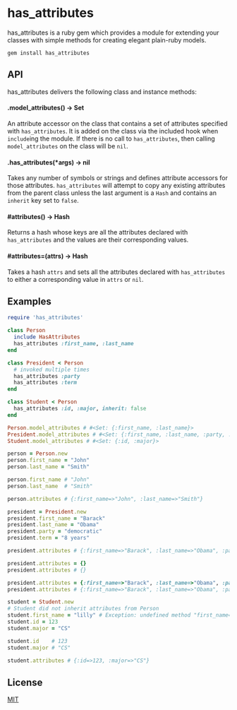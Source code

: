 # has_attributes

has_attributes is a ruby gem which provides a module for extending your classes with simple methods for creating elegant plain-ruby models.

```
gem install has_attributes
```

## API

has_attributes delivers the following class and instance methods:

#### .model_attributes() → Set

An attribute accessor on the class that contains a set of attributes specified with `has_attributes`. It is added on the class via the included hook when `include`ing the module. If there is no call to `has_attributes`, then calling `model_attributes` on the class will be `nil`.

#### .has_attributes(*args) → nil

Takes any number of symbols or strings and defines attribute accessors for those attributes. `has_attributes` will attempt to copy any existing attributes from the parent class unless the last argument is a `Hash` and contains an `inherit` key set to `false`.

#### #attributes() → Hash

Returns a hash whose keys are all the attributes declared with `has_attributes` and the values are their corresponding values.

#### #attributes=(attrs) → Hash

Takes a hash `attrs` and sets all the attributes declared with `has_attributes` to either a corresponding value in `attrs` or `nil`.

## Examples

```ruby
require 'has_attributes'

class Person
  include HasAttributes
  has_attributes :first_name, :last_name
end

class President < Person
  # invoked multiple times
  has_attributes :party
  has_attributes :term
end

class Student < Person
  has_attributes :id, :major, inherit: false
end

Person.model_attributes # #<Set: {:first_name, :last_name}>
President.model_attributes # #<Set: {:first_name, :last_name, :party, :term}>
Student.model_attributes # #<Set: {:id, :major}>

person = Person.new
person.first_name = "John"
person.last_name = "Smith"

person.first_name # "John"
person.last_name  # "Smith"

person.attributes # {:first_name=>"John", :last_name=>"Smith"}

president = President.new
president.first_name = "Barack"
president.last_name = "Obama"
president.party = "democratic"
president.term = "8 years"

president.attributes # {:first_name=>"Barack", :last_name=>"Obama", :party=>"democratic", :term=>"8 years"}

president.attributes = {}
president.attributes # {}

president.attributes = {:first_name=>"Barack", :last_name=>"Obama", :party=>"democratic", :term=>"8 years"}
president.attributes # {:first_name=>"Barack", :last_name=>"Obama", :party=>"democratic", :term=>"8 years"}

student = Student.new
# Student did not inherit attributes from Person
student.first_name = "lilly" # Exception: undefined method "first_name=" ...
student.id = 123
student.major = "CS"

student.id    # 123
student.major # "CS"

student.attributes # {:id=>123, :major=>"CS"}
```

## License

[MIT](https://github.com/benjreinhart/has_attributes/blob/master/LICENSE.txt)
